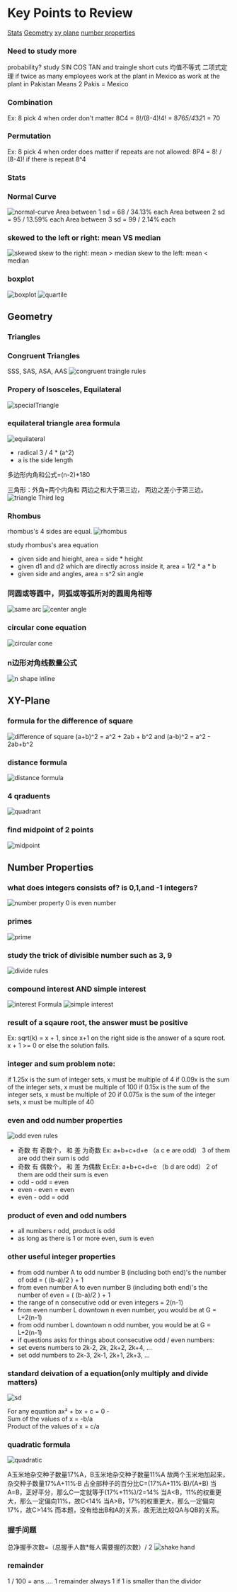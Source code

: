 # Key Points to Review

[Stats](#stats)
[Geometry](#geometry)
[xy plane](#xy-plane)
[number properties](#number-properties)

### Need to study more
probability?
study SIN COS TAN and traingle short cuts 
均值不等式 
二项式定理
if twice as many employees work at the plant in Mexico as work at the plant in Pakistan Means 2 Pakis = Mexico

### Combination 
Ex: 8 pick 4 when order don't matter
8C4 = 8!/(8-4)!4! = 8*7*6*5/4*3*2*1 = 70

### Permutation
Ex: 8 pick 4 when order does matter
if repeats are not allowed:
8P4 = 8! / (8-4)! 
if there is repeat
8^4


### Stats 
### Normal Curve
![normal-curve](./pic/normal-curve.png)
Area between 1 sd = 68 / 34.13% each
Area between 2 sd = 95 / 13.59% each
Area between 3 sd = 99 / 2.14% each

### skewed to the left or right: mean VS median
![skewed](./pic/skewedgraph.jfif)
skew to the right: mean > median
skew to the left: mean < median

### boxplot
![boxplot](./pic/boxplot.png)
![quartile](./pic/quartile.png)


## Geometry
### Triangles
### Congruent Triangles
SSS, SAS, ASA, AAS
![congruent traingle rules](./pic/congruent-triangles.png)

### Propery of Isosceles, Equilateral
![specialTriangle](/pic/speicalTriangle.jpg)

### equilateral triangle area formula
![equilateral](./pic/equilateralTriangleFOrmula.png)

- radical 3 / 4 * (a^2) 
- a is the side length

多边形内角和公式=(n-2)*180

三角形：外角=两个内角和
两边之和大于第三边， 两边之差小于第三边。
![triangle Third leg](./pic/triangleThirdLeg.jpg)

### Rhombus
rhombus's 4 sides are equal.
![rhombus](./pic/area-rhombus.png)

study rhombus's area equation 
- given side and hieight, area = side * height
- given d1 and d2 which are directly across inside it, area = 1/2 * a * b
- given side and angles, area = s^2 sin angle

### 同圆或等圆中，同弧或等弧所对的圆周角相等
![same arc](./pic/sameArcAngleInCircle.jfif)
![center angle](./pic/circle%20center%20angle.webp)

### circular cone equation
![circular cone](./pic/circularCone.png)

### n边形对角线数量公式
![n shape inline](./pic/nShapeInLine.png)

## XY-Plane
### formula for the difference of square  
![difference of square](/pic/differenceOfSquare.png)
(a+b)^2 = a^2 + 2ab + b^2 and (a-b)^2 = a^2 - 2ab+b^2

### distance formula
![distance formula](./pic/distacneFormula.jpg)

### 4 qraduents
![quadrant](./pic/quadrant.webp)


### find midpoint of 2 points
![midpoint](./pic/midpoint.jpg)

## Number Properties
### what does integers consists of? is 0,1,and -1 integers?
![number property](./pic/numberProperty.jpg)
0 is even number

### primes 
![prime](./pic/prime.png)

### study the trick of divisible number such as 3, 9 
![divide rules](./pic/divideRules.jpg)

### compound interest AND simple interest 
![interest Formula](./pic/interestFormula.png)
![simple interest](./pic/simpleineterest.jpg)

### result of a sqaure root, the answer must be positive
Ex: sqrt(k) = x + 1, since x+1 on the right side is the answer of a squre root.
x + 1 >= 0 or else the solution fails.

### integer and sum problem note:
if 1.25x is the sum of integer sets,  x must be multiple of 4
if 0.09x is the sum of the integer sets, x must be multiple of 100
if 0.15x is the sum of the integer sets, x must be multiple of 20
if 0.075x is the sum of the integer sets, x must be multiple of 40 

### even and odd number properties
![odd even rules](./pic/oddevenrules.png)
- 奇数 有 奇数个， 和 差 为奇数 
Ex: a+b+c+d+e （a c e are odd） 3 of them are odd 
their sum is odd
- 奇数 有 偶数个， 和 差 为偶数 
Ex:Ex: a+b+c+d+e （b d are odd） 2 of them are odd 
their sum is even
- odd - odd = even
- even - even = even
- even - odd = odd

### product of even and odd numbers
- all numbers r odd, product is odd
- as long as there is 1 or more even, sum is even

### other useful integer properties
- from odd number A to odd number B (including both end)'s the number of odd = ( (b-a)/2 )  + 1
- from even number A to even number B (including both end)'s the number of even = ( (b-a)/2 )  + 1
- the range of n consecutive odd or even integers = 2(n-1)
- from even number L downtown n even number, you would be at G = L+2(n-1)
- from odd number L downtown n odd number, you would be at G = L+2(n-1)
- if questions asks for things about consecutive odd / even numbers:   
- set evens numbers to 2k-2, 2k, 2k+2, 2k+4, ...  
- set odd numbers to 2k-3, 2k-1, 2k+1, 2k+3, ...


### standard deivation of a equation(only multiply and divide matters)
![sd](./pic/linearTrans.jpg)

For any equation ax² + bx + c = 0 -  
Sum of the values of x = -b/a  
Product of the values of x = c/a  

### quadratic formula
![quadratic](./pic/quadratic.webp)

A⽟⽶地杂交种⼦数量17%A，B⽟⽶地杂交种⼦数量11%A
故两个⽟⽶地加起来，杂交种⼦数量17%A+11%·B
占全部种⼦的百分⽐C=(17%A+11%·B)/(A+B)
当A=B，正好平分，那么C⼀定就等于(17%+11%)/2=14%
当A<B，11%的权重更大，那么⼀定偏向11%，故C<14%
当A>B，17%的权重更大，那么⼀定偏向17%，故C>14%
⽽本题，没有给出B和A的关系，故无法比较QA与QB的关系。

### 握手问题
总净握手次数=（总握手人数*每人需要握的次数）/ 2
![shake hand](./pic/shakeHAND.png)

### remainder 
1 / 100 = ans .... 1 remainder always 1 if 1 is smaller than the dividor



